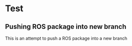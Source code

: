 # Test

## Pushing ROS package into new branch
This is an attempt to push a ROS package into a new branch
